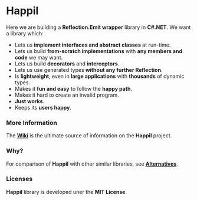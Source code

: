 Happil
======

Here we are building a **Reflection.Emit wrapper** library in **C#.NET**. We want a library which:

* Lets us **implement interfaces and abstract classes** at run-time.
* Lets us build **from-scratch implementations** with **any members and code** we may want.
* Lets us build **decorators** and **interceptors**.
* Lets us use generated types **without any further Reflection**. 
* Is **lightweight**, even in **large applications** with **thousands** of dynamic types.
* Makes it **fun and easy** to follow the **happy path**.
* Makes it hard to create an invalid program.
* **Just works**.
* Keeps its **users happy**.

### More Information

The [**Wiki**](https://github.com/felix-b/Happil/wiki) is the ultimate source of information on the **Happil** project.

### Why?

For comparison of **Happil** with other similar libraries, see [**Alternatives**](https://github.com/felix-b/Happil/wiki/Alternatives).

### Licenses

**Happil** library is developed uner the **MIT License**. 

